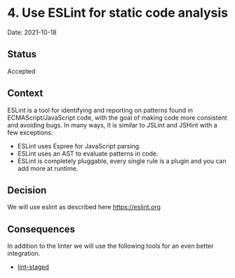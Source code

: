 # 4. Use ESLint for static code analysis

Date: 2021-10-18

## Status

Accepted

## Context

ESLint is a tool for identifying and reporting on patterns found in ECMAScript/JavaScript code, with the goal of making code more consistent and avoiding bugs. In many ways, it is similar to JSLint and JSHint with a few exceptions:

- ESLint uses Espree for JavaScript parsing.
- ESLint uses an AST to evaluate patterns in code.
- ESLint is completely pluggable, every single rule is a plugin and you can add more at runtime.

## Decision

We will use eslint as described here https://eslint.org

## Consequences

In addition to the linter we will use the following tools for an even better integration.

- [lint-staged](https://github.com/okonet/lint-staged)
